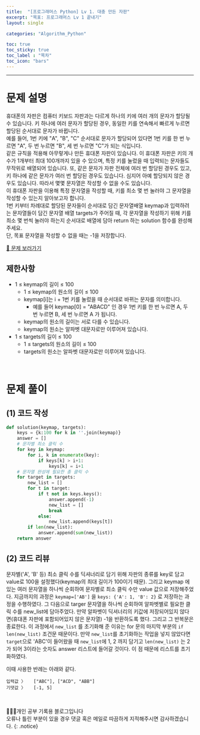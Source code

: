 ```yaml
---
title:  "[프로그래머스 Python] Lv 1. 대충 만든 자판"
excerpt: "목표: 프로그래머스 Lv 1 끝내기"
layout: single

categories: "Algorithm_Python"

toc: true
toc_sticky: true
toc_label : "목차"
toc_icon: "bars"
---
```


***

# 문제 설명
휴대폰의 자판은 컴퓨터 키보드 자판과는 다르게 하나의 키에 여러 개의 문자가 할당될 수 있습니다. 키 하나에 여러 문자가 할당된 경우, 동일한 키를 연속해서 빠르게 누르면 할당된 순서대로 문자가 바뀝니다.<br>
예를 들어, 1번 키에 "A", "B", "C" 순서대로 문자가 할당되어 있다면 1번 키를 한 번 누르면 "A", 두 번 누르면 "B", 세 번 누르면 "C"가 되는 식입니다.<br>
같은 규칙을 적용해 아무렇게나 만든 휴대폰 자판이 있습니다. 이 휴대폰 자판은 키의 개수가 1개부터 최대 100개까지 있을 수 있으며, 특정 키를 눌렀을 때 입력되는 문자들도 무작위로 배열되어 있습니다. 또, 같은 문자가 자판 전체에 여러 번 할당된 경우도 있고, 키 하나에 같은 문자가 여러 번 할당된 경우도 있습니다. 심지어 아예 할당되지 않은 경우도 있습니다. 따라서 몇몇 문자열은 작성할 수 없을 수도 있습니다.<br>
이 휴대폰 자판을 이용해 특정 문자열을 작성할 때, 키를 최소 몇 번 눌러야 그 문자열을 작성할 수 있는지 알아보고자 합니다.<br>
1번 키부터 차례대로 할당된 문자들이 순서대로 담긴 문자열배열 keymap과 입력하려는 문자열들이 담긴 문자열 배열 targets가 주어질 때, 각 문자열을 작성하기 위해 키를 최소 몇 번씩 눌러야 하는지 순서대로 배열에 담아 return 하는 solution 함수를 완성해 주세요.<br>
단, 목표 문자열을 작성할 수 없을 때는 -1을 저장합니다.

[📍 문제 보러가기](https://school.programmers.co.kr/learn/courses/30/lessons/160586#)

## 제한사항
- 1 ≤ keymap의 길이 ≤ 100
  - 1 ≤ keymap의 원소의 길이 ≤ 100
  - keymap[i]는 i + 1번 키를 눌렀을 때 순서대로 바뀌는 문자를 의미합니다.
    - 예를 들어 keymap[0] = "ABACD" 인 경우 1번 키를 한 번 누르면 A, 두 번 누르면 B, 세 번 누르면 A 가 됩니다.
  - keymap의 원소의 길이는 서로 다를 수 있습니다.
  - keymap의 원소는 알파벳 대문자로만 이루어져 있습니다.
- 1 ≤ targets의 길이 ≤ 100
  - 1 ≤ targets의 원소의 길이 ≤ 100
  - targets의 원소는 알파벳 대문자로만 이루어져 있습니다.

<br>

# 문제 풀이
## (1) 코드 작성
```python
def solution(keymap, targets):
    keys = {k:100 for k in ''.join(keymap)}
    answer = []
    # 문자별 최소 클릭 수
    for key in keymap:
        for i, k in enumerate(key):
            if keys[k] > i+1:
                keys[k] = i+1
    # 문자열 완성에 필요한 총 클릭 수
    for target in targets:
        new_list = []
        for t in target:
            if t not in keys.keys():
                answer.append(-1)
                new_list = []
                break
            else:
                new_list.append(keys[t])
        if len(new_list):
            answer.append(sum(new_list))
    return answer
```

## (2) 코드 리뷰
문자별('A', 'B' 등) 최소 클릭 수를 딕셔너리로 담기 위해 자판의 종류를 key로 담고 value로 100을 설정했다(keymap의 최대 길이가 100이기 때문). 그리고 keymap 에 있는 여러 문자열을 하나씩 순회하여 문자별로 최소 클릭 수만 value 값으로 저장해주었다. 
지금까지의 과정은 ```keymap=['AB']``` 을 ```keys: {'A': 1, 'B': 2}``` 로 저장하는 과정을 수행하였다. 
그 다음으로 targer 문자열을 하나씩 순회하여 알파벳별로 필요한 클릭 수를 new_list에 담아주었다. 만약 알파벳이 딕셔너리의 키값에 저장되어있지 않다면(휴대폰 자판에 포함되어있지 않은 문자열) -1을 반환하도록 했다. 그리고 그 반복문은 종료한다. 이 과정에서 ```new_list``` 를 초기화해 준 이유는 for 문의 마지막 부분의 ```if len(new_list)``` 조건문 때문이다. 만약 ```new_list```를 초기화하는 작업을 넣지 않았다면 ```target```으로 'ABC'이 들어왔을 때 ```new_list```에 1, 2 까지 담기고 ```len(new_list)``` 는 2가 되어 3이라는 숫자도 answer 리스트에 들어갈 것이다. 이 점 때문에 리스트를 초기화하였다.

이때 사용한 반례는 아래와 같다.
```
입력값 〉	["ABC"], ["ACD", "ABB"]
기댓값 〉	[-1, 5]
```

<br>

👩🏻‍💻개인 공부 기록용 블로그입니다
<br>오류나 틀린 부분이 있을 경우 댓글 혹은 메일로 따끔하게 지적해주시면 감사하겠습니다.
{: .notice}